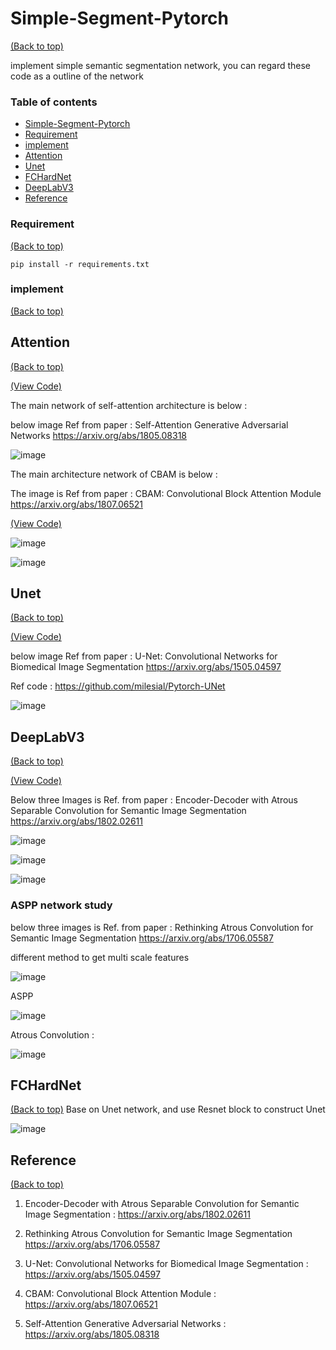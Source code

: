 # Simple-Segment-Pytorch
[(Back to top)](#table-of-contents)

implement simple semantic segmentation network, you can regard these code as a outline of the network


### Table of contents

<!-- After you have introduced your project, it is a good idea to add a **Table of contents** or **TOC** as **cool** people say it. This would make it easier for people to navigate through your README and find exactly what they are looking for.

Here is a sample TOC(*wow! such cool!*) that is actually the TOC for this README. -->

- [Simple-Segment-Pytorch](#Simple-Segment-Pytorch)
- [Requirement](#Requirement)
- [implement](#implement)
- [Attention](#Attention)
- [Unet](#Unet)
- [FCHardNet](#FCHardNet)
- [DeepLabV3](#DeepLabV3)
- [Reference](#Reference)
   
### Requirement
[(Back to top)](#table-of-contents)
```
pip install -r requirements.txt
```

### implement 
[(Back to top)](#table-of-contents)

## Attention
[(Back to top)](#table-of-contents)

[(View Code)](Attention/Self-Attn-original/Self_Attention.py)

The main network of self-attention architecture is below :

below image Ref from paper : Self-Attention Generative Adversarial Networks  https://arxiv.org/abs/1805.08318

![image](https://user-images.githubusercontent.com/58428559/230553064-bfed3fe9-0b0e-48c0-aa1f-77270a280328.png)

The main architecture network of CBAM is below :

The image is Ref from paper : CBAM: Convolutional Block Attention Module https://arxiv.org/abs/1807.06521

[(View Code)](Attention/CBAM/CBAM.py)

![image](https://user-images.githubusercontent.com/58428559/230556436-ec41313b-13b0-41cd-a329-2919944df7e8.png)

![image](https://user-images.githubusercontent.com/58428559/230556530-597caec6-40c7-413f-8d49-7de881f5949f.png)

## Unet
[(Back to top)](#table-of-contents)

[(View Code)](Unet_official/Unet.py)

below image Ref from paper : U-Net: Convolutional Networks for Biomedical Image Segmentation https://arxiv.org/abs/1505.04597

Ref code : https://github.com/milesial/Pytorch-UNet

![image](https://user-images.githubusercontent.com/58428559/230554890-98880bf8-104f-4b7f-a910-2132586f60b0.png)

## DeepLabV3
[(Back to top)](#table-of-contents)

[(View Code)](DeeplabV3/DeepLabV3_ver2.py)

Below three Images is Ref. from paper : Encoder-Decoder with Atrous Separable Convolution for Semantic Image Segmentation https://arxiv.org/abs/1802.02611 

![image](https://user-images.githubusercontent.com/58428559/230640073-77cf2ab2-a070-41c3-9d9e-0872e1bbeb09.png)

![image](https://user-images.githubusercontent.com/58428559/230639982-d015cd80-2e6c-43bd-97fd-efe12b254ece.png)

![image](https://user-images.githubusercontent.com/58428559/230649662-c433f805-5ffc-4cd0-8aca-081eff0a6b8c.png)

### ASPP network study
below three images is Ref. from paper : Rethinking Atrous Convolution for Semantic Image Segmentation https://arxiv.org/abs/1706.05587

different method to get multi scale features

![image](https://user-images.githubusercontent.com/58428559/230705130-2ca8efe9-4535-46e1-b816-444391e886b3.png)

ASPP

![image](https://user-images.githubusercontent.com/58428559/230705017-ce0bb714-aed5-42ac-8da8-e527d936589f.png)

Atrous Convolution :

![image](https://user-images.githubusercontent.com/58428559/230705070-9a094c3b-7a00-435b-be18-bc1c23f7243c.png)


## FCHardNet
[(Back to top)](#table-of-contents)
Base on Unet network, and use Resnet block to construct Unet

![image](https://user-images.githubusercontent.com/58428559/230553644-01db9dbd-62c7-461a-9b46-9308666f43db.png)


## Reference 
[(Back to top)](#table-of-contents)

1. Encoder-Decoder with Atrous Separable Convolution for Semantic Image Segmentation :
https://arxiv.org/abs/1802.02611

2. Rethinking Atrous Convolution for Semantic Image Segmentation 
https://arxiv.org/abs/1706.05587

3. U-Net: Convolutional Networks for Biomedical Image Segmentation :
https://arxiv.org/abs/1505.04597

4. CBAM: Convolutional Block Attention Module :
https://arxiv.org/abs/1807.06521

5. Self-Attention Generative Adversarial Networks :
https://arxiv.org/abs/1805.08318





